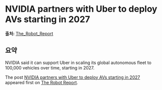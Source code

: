 # NVIDIA partners with Uber to deploy AVs starting in 2027

**출처:** [The_Robot_Report](https://www.therobotreport.com/nvidia-partners-with-uber-to-deploy-avs-starting-in-2027/)

## 요약
NVIDIA said it can support Uber in scaling its global autonomous fleet to 100,000 vehicles over time, starting in 2027.

The post [NVIDIA partners with Uber to deploy AVs starting in 2027](https://www.therobotreport.com/nvidia-partners-with-uber-to-deploy-avs-starting-in-2027/) appeared first on [The Robot Report](https://www.therobotreport.com).
